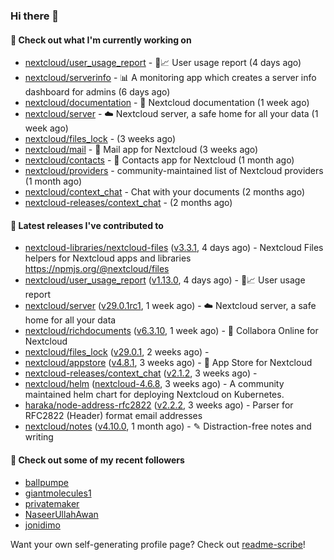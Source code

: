 ### Hi there 👋

#### 👷 Check out what I'm currently working on

- [nextcloud/user_usage_report](https://github.com/nextcloud/user_usage_report) - 👱📈 User usage report (4 days ago)
- [nextcloud/serverinfo](https://github.com/nextcloud/serverinfo) - 📊 A monitoring app which creates a server info dashboard for admins (6 days ago)
- [nextcloud/documentation](https://github.com/nextcloud/documentation) - 📘 Nextcloud documentation (1 week ago)
- [nextcloud/server](https://github.com/nextcloud/server) - ☁️ Nextcloud server, a safe home for all your data (1 week ago)
- [nextcloud/files_lock](https://github.com/nextcloud/files_lock) -  (3 weeks ago)
- [nextcloud/mail](https://github.com/nextcloud/mail) - 💌 Mail app for Nextcloud (3 weeks ago)
- [nextcloud/contacts](https://github.com/nextcloud/contacts) - 📇 Contacts app for Nextcloud (1 month ago)
- [nextcloud/providers](https://github.com/nextcloud/providers) - community-maintained list of Nextcloud providers (1 month ago)
- [nextcloud/context_chat](https://github.com/nextcloud/context_chat) - Chat with your documents (2 months ago)
- [nextcloud-releases/context_chat](https://github.com/nextcloud-releases/context_chat) -  (2 months ago)

#### 🔭 Latest releases I've contributed to

- [nextcloud-libraries/nextcloud-files](https://github.com/nextcloud-libraries/nextcloud-files) ([v3.3.1](https://github.com/nextcloud-libraries/nextcloud-files/releases/tag/v3.3.1), 4 days ago) - Nextcloud Files helpers for Nextcloud apps and libraries https://npmjs.org/@nextcloud/files
- [nextcloud/user_usage_report](https://github.com/nextcloud/user_usage_report) ([v1.13.0](https://github.com/nextcloud/user_usage_report/releases/tag/v1.13.0), 4 days ago) - 👱📈 User usage report
- [nextcloud/server](https://github.com/nextcloud/server) ([v29.0.1rc1](https://github.com/nextcloud/server/releases/tag/v29.0.1rc1), 1 week ago) - ☁️ Nextcloud server, a safe home for all your data
- [nextcloud/richdocuments](https://github.com/nextcloud/richdocuments) ([v6.3.10](https://github.com/nextcloud/richdocuments/releases/tag/v6.3.10), 1 week ago) - 📑 Collabora Online for Nextcloud
- [nextcloud/files_lock](https://github.com/nextcloud/files_lock) ([v29.0.1](https://github.com/nextcloud/files_lock/releases/tag/v29.0.1), 2 weeks ago) - 
- [nextcloud/appstore](https://github.com/nextcloud/appstore) ([v4.8.1](https://github.com/nextcloud/appstore/releases/tag/v4.8.1), 3 weeks ago) -  :convenience_store: App Store for Nextcloud
- [nextcloud-releases/context_chat](https://github.com/nextcloud-releases/context_chat) ([v2.1.2](https://github.com/nextcloud-releases/context_chat/releases/tag/v2.1.2), 3 weeks ago) - 
- [nextcloud/helm](https://github.com/nextcloud/helm) ([nextcloud-4.6.8](https://github.com/nextcloud/helm/releases/tag/nextcloud-4.6.8), 3 weeks ago) - A community maintained helm chart for deploying Nextcloud on Kubernetes.
- [haraka/node-address-rfc2822](https://github.com/haraka/node-address-rfc2822) ([v2.2.2](https://github.com/haraka/node-address-rfc2822/releases/tag/v2.2.2), 3 weeks ago) - Parser for RFC2822 (Header) format email addresses
- [nextcloud/notes](https://github.com/nextcloud/notes) ([v4.10.0](https://github.com/nextcloud/notes/releases/tag/v4.10.0), 1 month ago) - ✎ Distraction-free notes and writing

#### 👯 Check out some of my recent followers

- [ballpumpe](https://github.com/ballpumpe)
- [giantmolecules1](https://github.com/giantmolecules1)
- [privatemaker](https://github.com/privatemaker)
- [NaseerUllahAwan](https://github.com/NaseerUllahAwan)
- [jonidimo](https://github.com/jonidimo)

Want your own self-generating profile page? Check out [readme-scribe](https://github.com/muesli/readme-scribe)!
